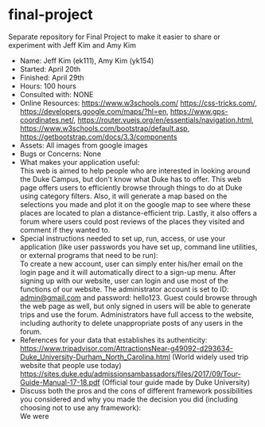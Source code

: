 # final-project
Separate repository for Final Project to make it easier to share or experiment with Jeff Kim and Amy Kim
- Name: Jeff Kim (ek111), Amy Kim (yk154)
- Started: April 20th
- Finished: April 29th
- Hours:  100 hours
- Consulted with: NONE
- Online Resources: https://www.w3schools.com/ https://css-tricks.com/, https://developers.google.com/maps/?hl=en, https://www.gps-coordinates.net/, https://router.vuejs.org/en/essentials/navigation.html, https://www.w3schools.com/bootstrap/default.asp, https://getbootstrap.com/docs/3.3/components
- Assets: All images from google images
- Bugs or Concerns: None
- What makes your application useful: <br>This web is aimed to help people who are interested in looking around the Duke Campus, but don't know what Duke has to offer. This web page offers users to efficiently browse through things to do at Duke using category filters. Also, it will generate a map based on the selections you made and plot it on the google map to see where these places are located to plan a distance-efficient trip. Lastly, it also offers a forum where users could post reviews of the places they visited and comment if they wanted to.
- Special instructions needed to set up, run, access, or use your application (like user passwords you have set up, command line utilities, or external programs that need to be run): <br> To create a new account, user can simply enter his/her email on the login page and it will automatically direct to a sign-up menu. After signing up with our website, user can login and use most of the functions of our website. The administrator account is set to ID: admin@gmail.com and password: hello123. Guest could browse through the web page as well, but only signed in users will be able to generate trips and use the forum. Administrators have full access to the website, including authority to delete unappropriate posts of any users in the forum. 
- References for your data that establishes its authenticity: <br>https://www.tripadvisor.com/AttractionsNear-g49092-d293634-Duke_University-Durham_North_Carolina.html (World widely used trip website that people use today)<br>https://sites.duke.edu/admissionsambassadors/files/2017/09/Tour-Guide-Manual-17-18.pdf (Official tour guide made by Duke University)
- Discuss both the pros and the cons of different framework possibilities you considered and why you made the decision you did (including choosing not to use any framework): <br>We were 